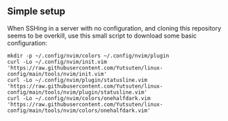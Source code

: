 ## Simple setup

When SSHing in a server with no configuration,
and cloning this repository seems to be overkill,
use this small script to download some basic configuration:

```shell
mkdir -p ~/.config/nvim/colors ~/.config/nvim/plugin
curl -Lo ~/.config/nvim/init.vim 'https://raw.githubusercontent.com/Yutsuten/linux-config/main/tools/nvim/init.vim'
curl -Lo ~/.config/nvim/plugin/statusline.vim 'https://raw.githubusercontent.com/Yutsuten/linux-config/main/tools/nvim/plugin/statusline.vim'
curl -Lo ~/.config/nvim/colors/onehalfdark.vim 'https://raw.githubusercontent.com/Yutsuten/linux-config/main/tools/nvim/colors/onehalfdark.vim'
```
